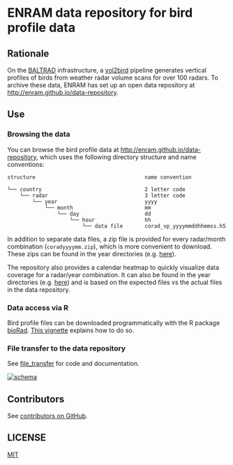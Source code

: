 # ENRAM data repository for bird profile data

## Rationale

On the [BALTRAD](http://baltrad.eu/) infrastructure, a [vol2bird](https://github.com/adokter/vol2bird) pipeline generates vertical profiles of birds from weather radar volume scans for over 100 radars. To archive these data, ENRAM has set up an open data repository at http://enram.github.io/data-repository.

## Use

### Browsing the data

You can browse the bird profile data at http://enram.github.io/data-repository, which uses the following directory structure and name conventions:

```
structure                                   name convention

└── country                                 2 letter code
    └── radar                               3 letter code
        └── year                            yyyy
            └── month                       mm
                └── day                     dd
                    └── hour                hh
                        └── data file       corad_vp_yyyymmddhhmmss.h5
```

In addition to separate data files, a zip file is provided for every radar/month combination (`coradyyyymm.zip`), which is more convenient to download. These zips can be found in the year directories (e.g. [here](http://enram.github.io/data-repository/?prefix=nl/dbl/2017/)).

The repository also provides a calendar heatmap to quickly visualize data coverage for a radar/year combination. It can also be found in the year directories (e.g. [here](http://enram.github.io/data-repository/?prefix=nl/dbl/2017/)) and is based on the expected files vs the actual files in the data repository.

### Data access via R

Bird profile files can be downloaded programmatically with the R package [bioRad](https://github.com/adokter/bioRad). [This vignette](https://github.com/enram/bioRad/blob/master/vignettes/intro_vp.Rmd) explains how to do so.

### File transfer to the data repository

See [file_transfer](file_transfer) for code and documentation.

[![schema](https://cdn.rawgit.com/enram/data-repository/e23d27b4/schema.svg)](schema.svg)

## Contributors

See [contributors on GitHub](https://github.com/enram/data-repository/graphs/contributors).

## LICENSE

[MIT](LICENSE)
